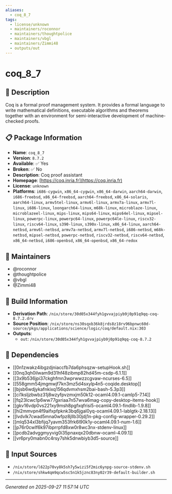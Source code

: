 ```yaml
---
aliases:
  - coq_8_7
tags:
  - license/unknown
  - maintainers/roconnor
  - maintainers/thoughtpolice
  - maintainers/vbgl
  - maintainers/Zimmi48
  - outputs/out
---
```


# coq_8_7

## 📝 Description

Coq is a formal proof management system.  It provides a formal language
to write mathematical definitions, executable algorithms and theorems
together with an environment for semi-interactive development of
machine-checked proofs.


## 📋 Package Information

- **Name**: `coq_8_7`
- **Version**: `8.7.2`
- **Available**: ✅ Yes
- **Broken**: ✅ No
- **Description**: Coq proof assistant
- **Homepage**: [https://coq.inria.fr](https://coq.inria.fr)
- **License**: `unknown`
- **Platforms**: `i686-cygwin`, `x86_64-cygwin`, `x86_64-darwin`, `aarch64-darwin`, `i686-freebsd`, `x86_64-freebsd`, `aarch64-freebsd`, `x86_64-solaris`, `aarch64-linux`, `armv5tel-linux`, `armv6l-linux`, `armv7a-linux`, `armv7l-linux`, `i686-linux`, `loongarch64-linux`, `m68k-linux`, `microblaze-linux`, `microblazeel-linux`, `mips-linux`, `mips64-linux`, `mips64el-linux`, `mipsel-linux`, `powerpc-linux`, `powerpc64-linux`, `powerpc64le-linux`, `riscv32-linux`, `riscv64-linux`, `s390-linux`, `s390x-linux`, `x86_64-linux`, `aarch64-netbsd`, `armv6l-netbsd`, `armv7a-netbsd`, `armv7l-netbsd`, `i686-netbsd`, `m68k-netbsd`, `mipsel-netbsd`, `powerpc-netbsd`, `riscv32-netbsd`, `riscv64-netbsd`, `x86_64-netbsd`, `i686-openbsd`, `x86_64-openbsd`, `x86_64-redox`
## 👥 Maintainers

- @roconnor
- @thoughtpolice
- @vbgl
- @Zimmi48


## 🔧 Build Information

- **Derivation Path**: `/nix/store/30d05x344fyh1gvvajpiyb9j0p91q9qq-coq-8.7.2.drv`
- **Source Position**: `/nix/store/ns30sqxb36k8jrds8z18rv96bpnwc60d-source/pkgs/applications/science/logic/coq/default.nix:303`
- **Outputs**:
  - `out`:  `/nix/store/30d05x344fyh1gvvajpiyb9j0p91q9qq-coq-8.7.2`

## 🔗 Dependencies

- [[0n1zwakz4ibgzdjniaccfb7da6phsqzw-setupHook.sh]]
- [[0nq3qh0ilwam9d31hf48zibmp82hd45m-csdp-6.1.1]]
- [[3x9b536jpi37ckghfmn3wprwwzzcgvaw-ncurses-6.5]]
- [[558gmm54jmgmwjf7kn3mz5d4sxylp4n5-coqide.desktop]]
- [[bjsb6wdjykafnkixq156qdvmxhsm2bai-bash-5.3p3]]
- [[ci1ksljzbwbz31j8wzyfpvzmxjm50k12-ocaml4.09.1-camlp5-7.14]]
- [[fq23lcwc1p6ww77gxriaa7n57wva6mag-copy-desktop-items-hook]]
- [[gkv16vdp0vs221xy9msh8pgfxqfrisi5-ocaml4.09.1-findlib-1.9.8]]
- [[hi2mmvpn4f9aifxpfpknk3bq6jgal0yq-ocaml4.09.1-lablgtk-2.18.13]]
- [[lvdvlk7cwad5mna0wfpz8jllb30jdj1n-pkg-config-wrapper-0.29.2]]
- [[mlq534xl3bfijq7yavm353frk6l90k1y-ocaml4.09.1-num-1.6]]
- [[p76r0cwlf6k97ibprrpfd8xw0r8wc3nx-stdenv-linux]]
- [[pcdb2advggmyyvig0i35pnaxqx20dbnw-ocaml-4.09.1]]
- [[vr6pry0mabn0c4rsy7shk5dnwbiyb3d5-source]]

## 📁 Input Sources

- `/nix/store/l622p70vy8k5sh7y5wizi5f2mic6ynpg-source-stdenv.sh`
- `/nix/store/shkw4qm9qcw5sc5n1k5jznc83ny02r39-default-builder.sh`

---
*Generated on 2025-09-27 11:57:14 UTC*
